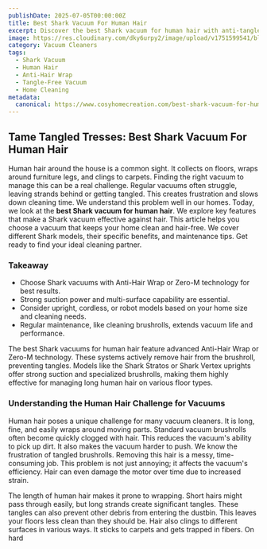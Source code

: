 ```yaml
---
publishDate: 2025-07-05T00:00:00Z
title: Best Shark Vacuum For Human Hair
excerpt: Discover the best Shark vacuum for human hair with anti-tangle technology. Keep your floors spotless and hair-free with our top recommendations.
image: https://res.cloudinary.com/dky6urpy2/image/upload/v1751599541/blog_image_1751599541_wlrnuo.webp
category: Vacuum Cleaners
tags:
  - Shark Vacuum
  - Human Hair
  - Anti-Hair Wrap
  - Tangle-Free Vacuum
  - Home Cleaning
metadata:
  canonical: https://www.cosyhomecreation.com/best-shark-vacuum-for-human-hair
---
```


## Tame Tangled Tresses: Best Shark Vacuum For Human Hair

Human hair around the house is a common sight. It collects on floors, wraps around furniture legs, and clings to carpets. Finding the right vacuum to manage this can be a real challenge. Regular vacuums often struggle, leaving strands behind or getting tangled. This creates frustration and slows down cleaning time. We understand this problem well in our homes. Today, we look at the **best Shark vacuum for human hair**. We explore key features that make a Shark vacuum effective against hair. This article helps you choose a vacuum that keeps your home clean and hair-free. We cover different Shark models, their specific benefits, and maintenance tips. Get ready to find your ideal cleaning partner.

### Takeaway

*   Choose Shark vacuums with Anti-Hair Wrap or Zero-M technology for best results.
*   Strong suction power and multi-surface capability are essential.
*   Consider upright, cordless, or robot models based on your home size and cleaning needs.
*   Regular maintenance, like cleaning brushrolls, extends vacuum life and performance.

The best Shark vacuums for human hair feature advanced Anti-Hair Wrap or Zero-M technology. These systems actively remove hair from the brushroll, preventing tangles. Models like the Shark Stratos or Shark Vertex uprights offer strong suction and specialized brushrolls, making them highly effective for managing long human hair on various floor types.

### Understanding the Human Hair Challenge for Vacuums

Human hair poses a unique challenge for many vacuum cleaners. It is long, fine, and easily wraps around moving parts. Standard vacuum brushrolls often become quickly clogged with hair. This reduces the vacuum's ability to pick up dirt. It also makes the vacuum harder to push. We know the frustration of tangled brushrolls. Removing this hair is a messy, time-consuming job. This problem is not just annoying; it affects the vacuum's efficiency. Hair can even damage the motor over time due to increased strain.

The length of human hair makes it prone to wrapping. Short hairs might pass through easily, but long strands create significant tangles. These tangles can also prevent other debris from entering the dustbin. This leaves your floors less clean than they should be. Hair also clings to different surfaces in various ways. It sticks to carpets and gets trapped in fibers. On hard